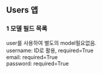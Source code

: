 ## Users 앱

### 1 모델 필드 목록

user를 사용하여 별도의 model필요없음.  
username: ID로 활용, required=True  
email: required=True  
password: required=True
